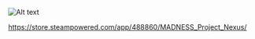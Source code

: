 
![Alt text](image/madnessprojectnexus-header.jpg)

https://store.steampowered.com/app/488860/MADNESS_Project_Nexus/